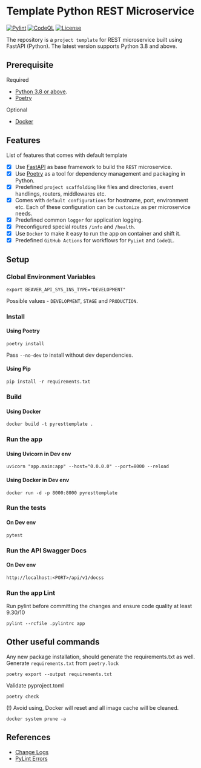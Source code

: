 # Template Python REST Microservice

[![Pylint](https://github.com/beaver-ai/template-py-rest-microservice/actions/workflows/pylint.yml/badge.svg)](https://github.com/beaver-ai/template-py-rest-microservice/actions/workflows/pylint.yml) [![CodeQL](https://github.com/beaver-ai/template-py-rest-microservice/actions/workflows/codeql.yml/badge.svg)](https://github.com/beaver-ai/template-py-rest-microservice/actions/workflows/codeql.yml) [![License](https://img.shields.io/badge/License-MIT-blue)](https://github.com/beaver-ai/template-py-rest-microservice/blob/main/LICENSE)

The repository is a `project template` for REST microservice built using FastAPI (Python). The latest version supports Python 3.8 and above.

## Prerequisite

Required

* [Python 3.8 or above](https://www.python.org/downloads/).
* [Poetry](https://python-poetry.org/)

Optional

* [Docker](https://www.docker.com/)

## Features

List of features that comes with default template

- [x] Use [FastAPI](https://fastapi.tiangolo.com/) as base framework to build the `REST` microservice.
- [x] Use [Poetry](https://python-poetry.org/docs/) as a tool for dependency management and packaging in Python.
- [x] Predefined `project scaffolding` like files and directories, event handlings, routers, middlewares etc.
- [x] Comes with `default configurations` for hostname, port, environment etc. Each of these configuration can be `customize` as per microservice needs.
- [x] Predefined common `logger` for application logging.
- [x] Preconfigured special routes `/info` and `/health`.
- [x] Use `Docker` to make it easy to run the app on container and shift it.
- [x] Predefined `GitHub Actions` for workflows for `PyLint` and `CodeQL`.

## Setup

### Global Environment Variables

```console
export BEAVER_API_SYS_INS_TYPE="DEVELOPMENT"
```
Possible values - `DEVELOPMENT`, `STAGE` and `PRODUCTION`.


### Install

#### Using Poetry

```console
poetry install
```

Pass `--no-dev` to install without dev dependencies.

#### Using Pip

```console
pip install -r requirements.txt
```

### Build

#### Using Docker

```console
docker build -t pyresttemplate .
```

### Run the app

#### Using Uvicorn in Dev env

```console
uvicorn "app.main:app" --host="0.0.0.0" --port=8000 --reload
```

#### Using Docker in Dev env

```console
docker run -d -p 8000:8000 pyresttemplate
```

### Run the tests

#### On Dev env

```console
pytest
```

### Run the API Swagger Docs

#### On Dev env

```console
http://localhost:<PORT>/api/v1/docss
```

### Run the app Lint

Run pylint before committing the changes and ensure code quality at least 9.30/10

```console
pylint --rcfile .pylintrc app
```

## Other useful commands

Any new package installation, should generate the requirements.txt as well. Generate `requirements.txt` from `poetry.lock`
```console
poetry export --output requirements.txt
```

Validate pyproject.toml
```console
poetry check
```

(!) Avoid using, Docker will reset and all image cache will be cleaned.
```console
docker system prune -a
```

## References

* [Change Logs](CHANGELOG.md)
* [PyLint Errors](https://vald-phoenix.github.io/pylint-errors/#list-of-errors)
